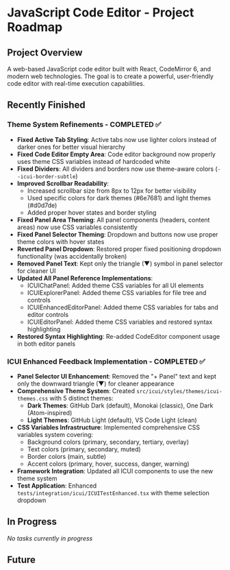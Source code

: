 # JavaScript Code Editor - Project Roadmap

## Project Overview
A web-based JavaScript code editor built with React, CodeMirror 6, and modern web technologies. The goal is to create a powerful, user-friendly code editor with real-time execution capabilities.

## Recently Finished

### Theme System Refinements - COMPLETED ✅
- **Fixed Active Tab Styling**: Active tabs now use lighter colors instead of darker ones for better visual hierarchy
- **Fixed Code Editor Empty Area**: Code editor background now properly uses theme CSS variables instead of hardcoded white
- **Fixed Dividers**: All dividers and borders now use theme-aware colors (`--icui-border-subtle`)
- **Improved Scrollbar Readability**: 
  - Increased scrollbar size from 8px to 12px for better visibility
  - Used specific colors for dark themes (#6e7681) and light themes (#d0d7de)
  - Added proper hover states and border styling
- **Fixed Panel Area Theming**: All panel components (headers, content areas) now use CSS variables consistently
- **Fixed Panel Selector Theming**: Dropdown and buttons now use proper theme colors with hover states
- **Reverted Panel Dropdown**: Restored proper fixed positioning dropdown functionality (was accidentally broken)
- **Removed Panel Text**: Kept only the triangle (▼) symbol in panel selector for cleaner UI
- **Updated All Panel Reference Implementations**: 
  - ICUIChatPanel: Added theme CSS variables for all UI elements
  - ICUIExplorerPanel: Added theme CSS variables for file tree and controls
  - ICUIEnhancedEditorPanel: Added theme CSS variables for tabs and editor controls
  - ICUIEditorPanel: Added theme CSS variables and restored syntax highlighting
- **Restored Syntax Highlighting**: Re-added CodeEditor component usage in both editor panels

### ICUI Enhanced Feedback Implementation - COMPLETED ✅
- **Panel Selector UI Enhancement**: Removed the "+ Panel" text and kept only the downward triangle (▼) for cleaner appearance
- **Comprehensive Theme System**: Created `src/icui/styles/themes/icui-themes.css` with 5 distinct themes:
  - **Dark Themes**: GitHub Dark (default), Monokai (classic), One Dark (Atom-inspired)
  - **Light Themes**: GitHub Light (default), VS Code Light (clean)
- **CSS Variables Infrastructure**: Implemented comprehensive CSS variables system covering:
  - Background colors (primary, secondary, tertiary, overlay)
  - Text colors (primary, secondary, muted)
  - Border colors (main, subtle)
  - Accent colors (primary, hover, success, danger, warning)
- **Framework Integration**: Updated all ICUI components to use the new theme system
- **Test Application**: Enhanced `tests/integration/icui/ICUITestEnhanced.tsx` with theme selection dropdown

## In Progress

*No tasks currently in progress*

## Future
